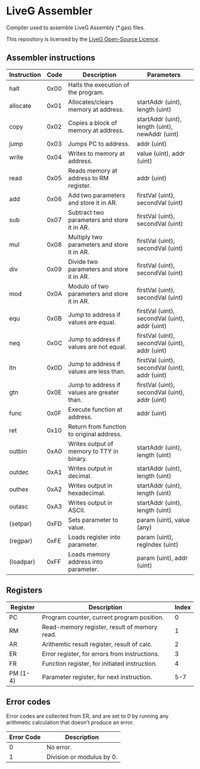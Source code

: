# LiveG Assembler
Compiler used to assemble LiveG Assembly (*.gas) files.

This repository is licensed by the [LiveG Open-Source Licence](https://github.com/LiveG-Development/Assembly/blob/master/LICENCE.md).

## Assembler instructions
| Instruction   | Code  | Description                                   | Parameters                                        |
|---------------|-------|-----------------------------------------------|---------------------------------------------------|
| halt          | 0x00  | Halts the execution of the program.           |                                                   |
| allocate      | 0x01  | Allocates/clears memory at address.           | startAddr (uint), length (uint)                   |
| copy          | 0x02  | Copies a block of memory at address.          | startAddr (uint), length (uint), newAddr (uint)   |
| jump          | 0x03  | Jumps PC to address.                          | addr (uint)                                       |
| write         | 0x04  | Writes to memory at address.                  | value (uint), addr (uint)                         |
| read          | 0x05  | Reads memory at address to RM register.       | addr (uint)                                       |
| add           | 0x06  | Add two parameters and store it in AR.        | firstVal (uint), secondVal (uint)                 |
| sub           | 0x07  | Subtract two parameters and store it in AR.   | firstVal (uint), secondVal (uint)                 |
| mul           | 0x08  | Multiply two parameters and store it in AR.   | firstVal (uint), secondVal (uint)                 |
| div           | 0x09  | Divide two parameters and store it in AR.     | firstVal (uint), secondVal (uint)                 |
| mod           | 0x0A  | Modulo of two parameters and store it in AR.  | firstVal (uint), secondVal (uint)                 |
| equ           | 0x0B  | Jump to address if values are equal.          | firstVal (uint), secondVal (uint), addr (uint)    |
| neq           | 0x0C  | Jump to address if values are not equal.      | firstVal (uint), secondVal (uint), addr (uint)    |
| ltn           | 0x0D  | Jump to address if values are less than.      | firstVal (uint), secondVal (uint), addr (uint)    |
| gtn           | 0x0E  | Jump to address if values are greater than.   | firstVal (uint), secondVal (uint), addr (uint)    |
| func          | 0x0F  | Execute function at address.                  | addr (uint)                                       |
| ret           | 0x10  | Return from function to original address.     |                                                   |
| outbin        | 0xA0  | Writes output of memory to TTY in binary.     | startAddr (uint), length (uint)                   |
| outdec        | 0xA1  | Writes output in decimal.                     | startAddr (uint), length (uint)                   |
| outhex        | 0xA2  | Writes output in hexadecimal.                 | startAddr (uint), length (uint)                   |
| outasc        | 0xA3  | Writes output in ASCII.                       | startAddr (uint), length (uint)                   |
| (setpar)      | 0xFD  | Sets parameter to value.                      | param (uint), value (any)                         |
| (regpar)      | 0xFE  | Loads register into parameter.                | param (uint), regIndex (uint)                     |
| (loadpar)     | 0xFF  | Loads memory address into parameter.          | param (uint), addr (uint)                         |

## Registers
| Register      | Description                                   | Index |
|---------------|-----------------------------------------------|-------|
| PC            | Program counter, current program position.    | 0     |
| RM            | Read-memory register, result of memory read.  | 1     |
| AR            | Arithemtic result register, result of calc.   | 2     |
| ER            | Error register, for errors from instructions. | 3     |
| FR            | Function register, for initiated instruction. | 4     |
| PM (1-4)      | Parameter register, for next instruction.     | 5-7   |

## Error codes
Error codes are collected from ER, and are set to 0 by running any arithmetic
calculation that doesn't produce an error.

| Error Code    | Description                                   |
|---------------|-----------------------------------------------|
| 0             | No error.                                     |
| 1             | Division or modulus by 0.                     |